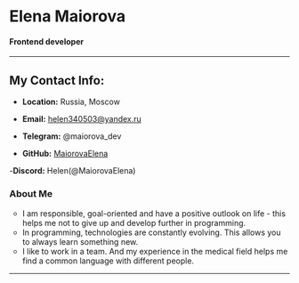 # Elena Maiorova

#### Frontend developer


---

## My Contact Info:

- **Location:** Russia, Moscow

- **Email:** helen340503@yandex.ru

- **Telegram:** @maiorova_dev

- **GitHub:** <a href="https://github.com/MaiorovaElena">MaiorovaElena</a>

-**Discord:** Helen(@MaiorovaElena)


### About Me

<ul>
  <li type="circle">I am responsible, goal-oriented and have a positive outlook on life - this helps me not to give up and develop further in programming.</li>
  <li type="circle">In programming, technologies are constantly evolving. This allows you to always learn something new.</li>
  <li type="circle">I like to work in a team. And my experience in the medical field helps me find a common language with different people.</li>
</ul>

---